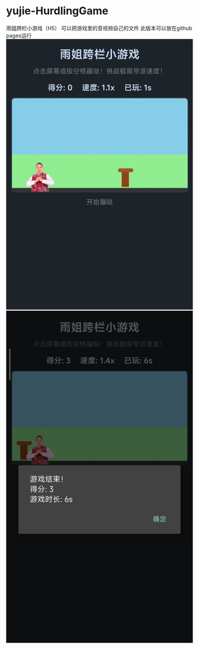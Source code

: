 # yujie-HurdlingGame
雨姐跨栏小游戏（H5）
可以把游戏里的音视频自己的文件
此版本可以放在github pages运行
![图片1](/Screenshot/01.jpg)
![图片2](/Screenshot/02.jpg)